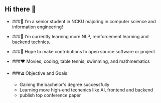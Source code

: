 ## Hi there 👋

- ###🔭 I’m a senior student in NCKU majoring in computer science and information engineering!
- ###🌱 I’m currently learning more NLP, reinforcement learning and backend technics.
- ###👯 Hope to make contributions to open source software or project
- ###❤️ Movies, coding, table tennis, swimming, and mathmematics
- ###⛳️ Objective and Goals
  
  - Gaining the bachelor's degree successfully
  - Learning more high-end techenics like AI, frontend and backend
  - publish top conference paper

